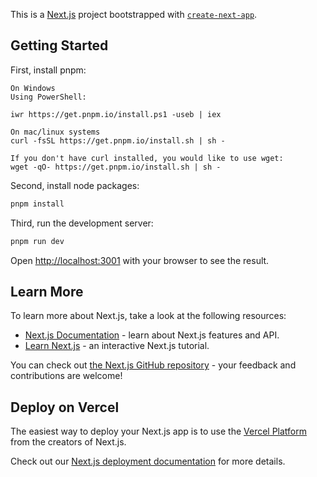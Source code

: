 This is a [Next.js](https://nextjs.org/) project bootstrapped with [`create-next-app`](https://github.com/vercel/next.js/tree/canary/packages/create-next-app).

## Getting Started

First, install pnpm:

```
On Windows
Using PowerShell:

iwr https://get.pnpm.io/install.ps1 -useb | iex

On mac/linux systems
curl -fsSL https://get.pnpm.io/install.sh | sh -

If you don't have curl installed, you would like to use wget:
wget -qO- https://get.pnpm.io/install.sh | sh -
```

Second, install node packages:

```bash
pnpm install
```

Third, run the development server:

```bash
pnpm run dev
```

Open [http://localhost:3001](http://localhost:3001) with your browser to see the result.

## Learn More

To learn more about Next.js, take a look at the following resources:

- [Next.js Documentation](https://nextjs.org/docs) - learn about Next.js features and API.
- [Learn Next.js](https://nextjs.org/learn) - an interactive Next.js tutorial.

You can check out [the Next.js GitHub repository](https://github.com/vercel/next.js/) - your feedback and contributions are welcome!

## Deploy on Vercel

The easiest way to deploy your Next.js app is to use the [Vercel Platform](https://vercel.com/new?utm_medium=default-template&filter=next.js&utm_source=create-next-app&utm_campaign=create-next-app-readme) from the creators of Next.js.

Check out our [Next.js deployment documentation](https://nextjs.org/docs/deployment) for more details.
